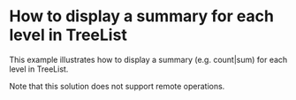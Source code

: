 # How to display a summary for each level in TreeList
This example illustrates how to display a summary (e.g. count|sum) for each level in TreeList.

Note that this solution does not support remote operations.
